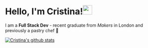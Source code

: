 # Hello, I'm Cristina!<img src="https://raw.githubusercontent.com/MartinHeinz/MartinHeinz/master/wave.gif" width="30px">


I am a **Full Stack Dev** - recent graduate from _Makers_ in London and previously a pastry chef  :cake: 


[![Cristina's github stats](https://github-readme-stats.vercel.app/api?username=cfujiname)](https://github.com/cfujiname/github-readme-stats)

